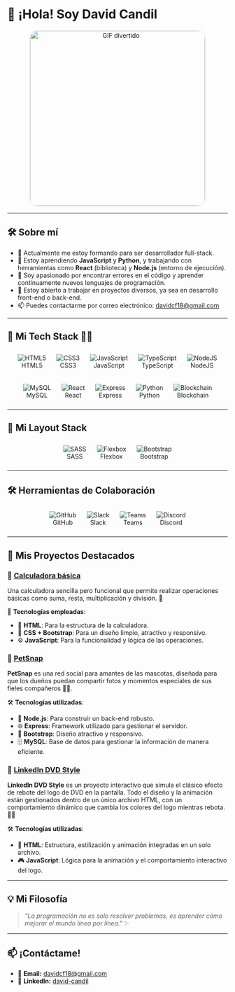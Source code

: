 # 👋 ¡Hola! Soy David Candil

<p align="center">
  <img src="https://media.tenor.com/GfSX-u7VGM4AAAAC/coding.gif" 
       alt="GIF divertido" 
       width="400" 
       style="border: 2px solid #f0f0f0; border-radius: 20px;"/>
</p>

---

## 🛠 Sobre mí

- 🔭 Actualmente me estoy formando para ser desarrollador full-stack.
- 🌱 Estoy aprendiendo **JavaScript** y **Python**, y trabajando con herramientas como **React** (biblioteca) y **Node.js** (entorno de ejecución).
- 👀 Soy apasionado por encontrar errores en el código y aprender continuamente nuevos lenguajes de programación.
- 💼 Estoy abierto a trabajar en proyectos diversos, ya sea en desarrollo front-end o back-end.
- 📫 Puedes contactarme por correo electrónico: [davidcf18@gmail.com](mailto:davidcf18@gmail.com)

---

## 🚀 Mi Tech Stack 👨‍💻

<p align="center">
  <span style="display: inline-block; margin: 10px;">
    <img src="https://img.icons8.com/color/48/000000/html-5.png" alt="HTML5" title="HTML5"/>
    <br/> HTML5
  </span>
  <span style="display: inline-block; margin: 10px;">
    <img src="https://img.icons8.com/color/48/000000/css3.png" alt="CSS3" title="CSS3"/>
    <br/> CSS3
  </span>
  <span style="display: inline-block; margin: 10px;">
    <img src="https://img.icons8.com/color/48/000000/javascript.png" alt="JavaScript" title="JavaScript"/>
    <br/> JavaScript
  </span>
  <span style="display: inline-block; margin: 10px;">
    <img src="https://img.icons8.com/color/48/000000/typescript.png" alt="TypeScript" title="TypeScript"/>
    <br/> TypeScript
  </span>
  <span style="display: inline-block; margin: 10px;">
    <img src="https://img.icons8.com/color/48/000000/nodejs.png" alt="NodeJS" title="NodeJS"/>
    <br/> NodeJS
  </span>
</p>

<p align="center">
  <span style="display: inline-block; margin: 10px;">
    <img src="https://img.icons8.com/color/48/000000/mysql-logo.png" alt="MySQL" title="MySQL"/>
    <br/> MySQL
  </span>
  <span style="display: inline-block; margin: 10px;">
    <img src="https://img.icons8.com/color/48/000000/react-native.png" alt="React" title="React"/>
    <br/> React
  </span>
  <span style="display: inline-block; margin: 10px;">
    <img src="https://img.icons8.com/ios/50/000000/express-js.png" alt="Express" title="Express"/>
    <br/> Express
  </span>
  <span style="display: inline-block; margin: 10px;">
    <img src="https://img.icons8.com/color/48/000000/python.png" alt="Python" title="Python"/>
    <br/> Python
  </span>
  <span style="display: inline-block; margin: 10px;">
    <img src="https://img.icons8.com/ios/50/000000/blockchain.png" alt="Blockchain" title="Blockchain"/>
    <br/> Blockchain
  </span>
</p>

---

## 🎨 Mi Layout Stack

<p align="center">
  <span style="display: inline-block; margin: 10px;">
    <img src="https://img.icons8.com/ios/50/000000/sass.png" alt="SASS" title="SASS"/>
    <br/> SASS
  </span>
  <span style="display: inline-block; margin: 10px;">
    <img src="https://img.icons8.com/ios/50/000000/flexbox.png" alt="Flexbox" title="Flexbox"/>
    <br/> Flexbox
  </span>
  <span style="display: inline-block; margin: 10px;">
    <img src="https://img.icons8.com/color/48/000000/bootstrap.png" alt="Bootstrap" title="Bootstrap"/>
    <br/> Bootstrap
  </span>
</p>

---

## 🛠 Herramientas de Colaboración

<p align="center">
  <span style="display: inline-block; margin: 10px;">
    <img src="https://img.icons8.com/ios/50/000000/github.png" alt="GitHub" title="GitHub"/>
    <br/> GitHub
  </span>
  <span style="display: inline-block; margin: 10px;">
    <img src="https://img.icons8.com/ios/50/000000/slack.png" alt="Slack" title="Slack"/>
    <br/> Slack
  </span>
  <span style="display: inline-block; margin: 10px;">
    <img src="https://img.icons8.com/ios/50/000000/microsoft-teams.png" alt="Teams" title="Teams"/>
    <br/> Teams
  </span>
  <span style="display: inline-block; margin: 10px;">
    <img src="https://img.icons8.com/ios/50/000000/discord-logo.png" alt="Discord" title="Discord"/>
    <br/> Discord
  </span>
</p>



---

## 🚀 Mis Proyectos Destacados

### 🌟 [Calculadora básica](https://github.com/DCandil/ProyectoCalculadora.git)
Una calculadora sencilla pero funcional que permite realizar operaciones básicas como suma, resta, multiplicación y división. 🧮

🔧 **Tecnologías empleadas**:
- 📄 **HTML**: Para la estructura de la calculadora.
- 🎨 **CSS + Bootstrap**: Para un diseño limpio, atractivo y responsivo.
- ⚙️ **JavaScript**: Para la funcionalidad y lógica de las operaciones.

### 🌟 [PetSnap](https://github.com/DCandil/PetSnap.git)
**PetSnap** es una red social para amantes de las mascotas, diseñada para que los dueños puedan compartir fotos y momentos especiales de sus fieles compañeros 🐶🐱.

🛠️ **Tecnologías utilizadas**:
- 🚀 **Node.js**: Para construir un back-end robusto.
- 🌐 **Express**: Framework utilizado para gestionar el servidor.
- 🎨 **Bootstrap**: Diseño atractivo y responsivo.
- 🗄️ **MySQL**: Base de datos para gestionar la información de manera eficiente.

### 🌟 [LinkedIn DVD Style](https://github.com/DCandil/LinkedInDVDStyle)
**LinkedIn DVD Style** es un proyecto interactivo que simula el clásico efecto de rebote del logo de DVD en la pantalla. Todo el diseño y la animación están gestionados dentro de un único archivo HTML, con un comportamiento dinámico que cambia los colores del logo mientras rebota. 🎥✨

🛠️ **Tecnologías utilizadas**:
- 📄 **HTML**: Estructura, estilización y animación integradas en un solo archivo.
- 🎮 **JavaScript**: Lógica para la animación y el comportamiento interactivo del logo.

---

## 💡 Mi Filosofía
> _"La programación no es solo resolver problemas, es aprender cómo mejorar el mundo línea por línea."_ ✨

---

## 📫 ¡Contáctame!

- 💌 **Email:** [davidcf18@gmail.com](mailto:davidcf18@gmail.com)
- 💼 **LinkedIn:** [david-candil](https://linkedin.com/in/david-candil)
